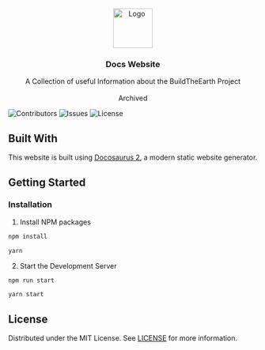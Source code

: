 <br/>
<p align="center">
  <a href="https://github.com/BuildTheEarth/docs-website">
    <img src="https://buildtheearth.net/assets/img/site-logo-animated.gif?v=1587215843" alt="Logo" width="80" height="80">
  </a>

  <h3 align="center">Docs Website</h3>

  <p align="center">
    A Collection of useful Information about the BuildTheEarth Project
    <br/>
    <br/>
   Archived
  </p>
</p>

![Contributors](https://img.shields.io/github/contributors/BuildTheEarth/docs-website?color=dark-green) ![Issues](https://img.shields.io/github/issues/BuildTheEarth/docs-website)  ![License](https://img.shields.io/github/license/BuildTheEarth/docs-website)


## Built With

This website is built using [Docosaurus 2](https://docusaurus.io/), a modern static website generator.

## Getting Started


### Installation

1. Install NPM packages

```sh
npm install
```
```sh
yarn
```

2. Start the Development Server
```sh
npm run start
```
```sh
yarn start
```

## License

Distributed under the MIT License. See [LICENSE](https://github.com/BuildTheEarth/docs-website/blob/main/LICENSE.md) for more information.
